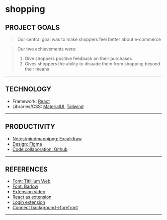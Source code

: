# shopping
## PROJECT GOALS
> Our central goal was to make shoppers feel better about e-commerce

> Our two achievements were:
> 1. Give shoppers positive feedback on their purchases
> 2. Gives shoppers the ability to disuade them from shopping beyond their means
---
## TECHNOLOGY
- Framework: [React](https://reactjs.org/)
- Libraries/CSS: [MaterialUI](https://mui.com/material-ui/getting-started/overview/), [Tailwind](https://tailwindcss.com/)
---
## PRODUCTIVITY
- [Notes/mindmappipng: Excalidraw](https://excalidraw.com/)
- [Design: Figma](https://www.figma.com/)
- [Code collaboration: Github](https://github.com/spiltbeans/shopping)
---
## REFERENCES
- [Font: Titillium Web](https://fonts.google.com/specimen/Titillium+Web?category=Serif,Sans+Serif,Display,Monospace&preview.text=Eyas%20Valdez&preview.text_type=custom)
- [Font: Barlow](https://fonts.google.com/specimen/Barlow?category=Serif,Sans+Serif,Display,Monospace&preview.text=Eyas%20Valdez&preview.text_type=custom)
- [Extension video](https://www.youtube.com/watch?v=VP7q-c9_is8)
- [React as extension](https://itnext.io/create-chrome-extension-with-reactjs-using-inject-page-strategy-137650de1f39)
- [Login extension](https://medium.com/swlh/create-a-email-password-login-system-for-your-chrome-extension-c36cff6d5e40)
- [Connect background->forefront](https://www.youtube.com/watch?v=fPsBrYD0uGU)
---
